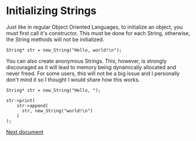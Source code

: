 # Initializing Strings
Just like in regular Object Oriented Languages, to initialize an object, you must first call it's constructor. This must be done for each String, otherwise, the String methods will not be initialized.

```
String* str = new_String("Hello, world!\n");
```

You can also create anonymous Strings. This, however, is strongly discouraged as it will lead to memory being dynamically allocated and never freed. For some users, this will not be a big issue and I personally don't mind it so I thought I would share how this works.

```
String* str = new_String("Hello, ");

str->print(
    str->append(
      str, new_String("world!\n")
    )
);
```

[Next document](./2_accessing_data.md)
